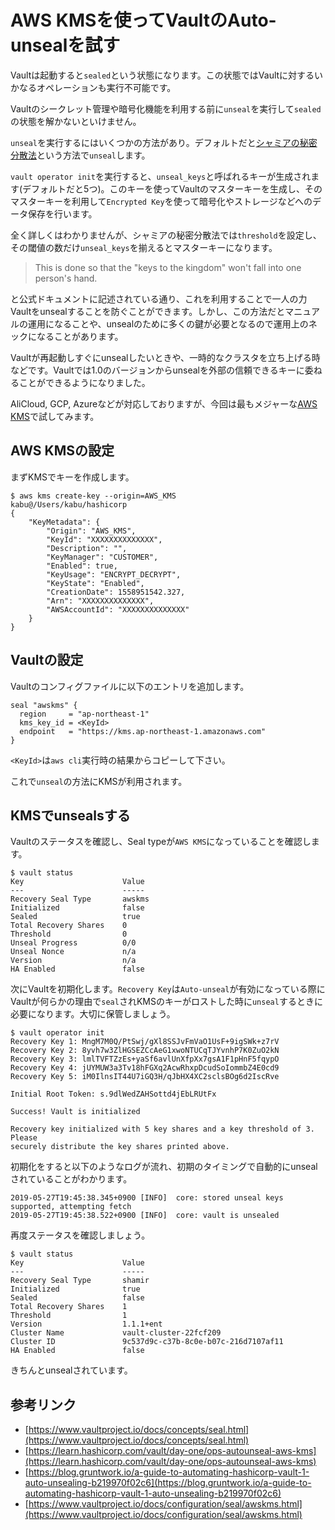 # AWS KMSを使ってVaultのAuto-unsealを試す
Vaultは起動すると`sealed`という状態になります。この状態ではVaultに対するいかなるオペレーションも実行不可能です。

Vaultのシークレット管理や暗号化機能を利用する前に`unseal`を実行して`sealed`の状態を解かないといけません。

`unseal`を実行するにはいくつかの方法があり。デフォルトだと[シャミアの秘密分散法](http://kimh.github.io/blog/jp/security/protect-your-secret-key-with-shamirs-secret-sharing-jp/)という方法で`unseal`します。

`vault operator init`を実行すると、`unseal_keys`と呼ばれるキーが生成されます(デフォルトだと5つ)。このキーを使ってVaultのマスターキーを生成し、そのマスターキーを利用して`Encrypted Key`を使って暗号化やストレージなどへのデータ保存を行います。

全く詳しくはわかりませんが、シャミアの秘密分散法では`threshold`を設定し、その閾値の数だけ`unseal_keys`を揃えるとマスターキーになります。

> This is done so that the "keys to the kingdom" won't fall into one person's hand. 

と公式ドキュメントに記述されている通り、これを利用することで一人の力Vaultをunsealすることを防ぐことができます。しかし、この方法だとマニュアルの運用になることや、unsealのために多くの鍵が必要となるので運用上のネックになることがあります。

Vaultが再起動しすぐにunsealしたいときや、一時的なクラスタを立ち上げる時などです。Vaultでは1.0のバージョンからunsealを外部の信頼できるキーに委ねることができるようになりました。

AliCloud, GCP, Azureなどが対応しておりますが、今回は最もメジャーな[AWS KMS](https://aws.amazon.com/kms/)で試してみます。

## AWS KMSの設定
まずKMSでキーを作成します。
```console
$ aws kms create-key --origin=AWS_KMS                                                             kabu@/Users/kabu/hashicorp
{
    "KeyMetadata": {
        "Origin": "AWS_KMS",
        "KeyId": "XXXXXXXXXXXXXX",
        "Description": "",
        "KeyManager": "CUSTOMER",
        "Enabled": true,
        "KeyUsage": "ENCRYPT_DECRYPT",
        "KeyState": "Enabled",
        "CreationDate": 1558951542.327,
        "Arn": "XXXXXXXXXXXXXX",
        "AWSAccountId": "XXXXXXXXXXXXXX"
    }
}
```

## Vaultの設定
Vaultのコンフィグファイルに以下のエントリを追加します。
```hcl
seal "awskms" {
  region     = "ap-northeast-1"
  kms_key_id = <KeyId>
  endpoint   = "https://kms.ap-northeast-1.amazonaws.com"
}
```
`<KeyId>`は`aws cli`実行時の結果からコピーして下さい。

これで`unseal`の方法にKMSが利用されます。

## KMSでunsealsする
Vaultのステータスを確認し、Seal typeが`AWS KMS`になっていることを確認します。
```console
$ vault status                                                                      
Key                      Value
---                      -----
Recovery Seal Type       awskms
Initialized              false
Sealed                   true
Total Recovery Shares    0
Threshold                0
Unseal Progress          0/0
Unseal Nonce             n/a
Version                  n/a
HA Enabled               false
```

次にVaultを初期化します。`Recovery Key`は`Auto-unseal`が有効になっている際にVaultが何らかの理由で`seal`されKMSのキーがロストした時に`unseal`するときに必要になります。大切に保管しましょう。
```console
$ vault operator init
Recovery Key 1: MngM7M0Q/PtSwj/gXl8SSJvFmVaO1UsF+9igSWk+z7rV
Recovery Key 2: 8yvh7w3ZlHGSEZCcAeG1xwoNTUCqTJYvnhP7K0ZuO2kN
Recovery Key 3: lmlTVFTZzEs+yaSf6avlUnXfpXx7gsA1F1pHnF5fqypO
Recovery Key 4: jUYMUW3a3Tv18hFGXq2AcwRhxpDcudSoIommbZ4E0cd9
Recovery Key 5: iM0IlnsIT44U7iGQ3H/qJbHX4XC2sclsBOg6d2IscRve

Initial Root Token: s.9dlWedZAHSottd4jEbLRUtFx

Success! Vault is initialized

Recovery key initialized with 5 key shares and a key threshold of 3. Please
securely distribute the key shares printed above.
```
初期化をすると以下のようなログが流れ、初期のタイミングで自動的にunsealされていることがわかります。
```
2019-05-27T19:45:38.345+0900 [INFO]  core: stored unseal keys supported, attempting fetch
2019-05-27T19:45:38.522+0900 [INFO]  core: vault is unsealed
```

再度ステータスを確認しましょう。
```console
$ vault status
Key                      Value
---                      -----
Recovery Seal Type       shamir
Initialized              true
Sealed                   false
Total Recovery Shares    1
Threshold                1
Version                  1.1.1+ent
Cluster Name             vault-cluster-22fcf209
Cluster ID               9c537d9c-c37b-8c0e-b07c-216d7107af11
HA Enabled               false
```
きちんとunsealされています。

## 参考リンク
* [https://www.vaultproject.io/docs/concepts/seal.html](https://www.vaultproject.io/docs/concepts/seal.html)
* [https://learn.hashicorp.com/vault/day-one/ops-autounseal-aws-kms](https://learn.hashicorp.com/vault/day-one/ops-autounseal-aws-kms)
* [https://blog.gruntwork.io/a-guide-to-automating-hashicorp-vault-1-auto-unsealing-b219970f02c6](https://blog.gruntwork.io/a-guide-to-automating-hashicorp-vault-1-auto-unsealing-b219970f02c6)
* [https://www.vaultproject.io/docs/configuration/seal/awskms.html](https://www.vaultproject.io/docs/configuration/seal/awskms.html)
